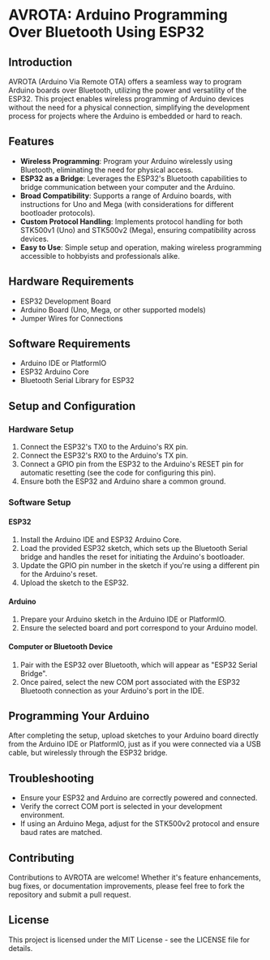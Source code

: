 # AVROTA: Arduino Programming Over Bluetooth Using ESP32

## Introduction

AVROTA (Arduino Via Remote OTA) offers a seamless way to program Arduino boards over Bluetooth, utilizing the power and versatility of the ESP32. This project enables wireless programming of Arduino devices without the need for a physical connection, simplifying the development process for projects where the Arduino is embedded or hard to reach.

## Features

- **Wireless Programming**: Program your Arduino wirelessly using Bluetooth, eliminating the need for physical access.
- **ESP32 as a Bridge**: Leverages the ESP32's Bluetooth capabilities to bridge communication between your computer and the Arduino.
- **Broad Compatibility**: Supports a range of Arduino boards, with instructions for Uno and Mega (with considerations for different bootloader protocols).
- **Custom Protocol Handling**: Implements protocol handling for both STK500v1 (Uno) and STK500v2 (Mega), ensuring compatibility across devices.
- **Easy to Use**: Simple setup and operation, making wireless programming accessible to hobbyists and professionals alike.

## Hardware Requirements

- ESP32 Development Board
- Arduino Board (Uno, Mega, or other supported models)
- Jumper Wires for Connections

## Software Requirements

- Arduino IDE or PlatformIO
- ESP32 Arduino Core
- Bluetooth Serial Library for ESP32

## Setup and Configuration

### Hardware Setup

1. Connect the ESP32's TX0 to the Arduino's RX pin.
2. Connect the ESP32's RX0 to the Arduino's TX pin.
3. Connect a GPIO pin from the ESP32 to the Arduino's RESET pin for automatic resetting (see the code for configuring this pin).
4. Ensure both the ESP32 and Arduino share a common ground.

### Software Setup

#### ESP32

1. Install the Arduino IDE and ESP32 Arduino Core.
2. Load the provided ESP32 sketch, which sets up the Bluetooth Serial bridge and handles the reset for initiating the Arduino's bootloader.
3. Update the GPIO pin number in the sketch if you're using a different pin for the Arduino's reset.
4. Upload the sketch to the ESP32.

#### Arduino

1. Prepare your Arduino sketch in the Arduino IDE or PlatformIO.
2. Ensure the selected board and port correspond to your Arduino model.

#### Computer or Bluetooth Device

1. Pair with the ESP32 over Bluetooth, which will appear as "ESP32 Serial Bridge".
2. Once paired, select the new COM port associated with the ESP32 Bluetooth connection as your Arduino's port in the IDE.

## Programming Your Arduino

After completing the setup, upload sketches to your Arduino board directly from the Arduino IDE or PlatformIO, just as if you were connected via a USB cable, but wirelessly through the ESP32 bridge.

## Troubleshooting

- Ensure your ESP32 and Arduino are correctly powered and connected.
- Verify the correct COM port is selected in your development environment.
- If using an Arduino Mega, adjust for the STK500v2 protocol and ensure baud rates are matched.

## Contributing

Contributions to AVROTA are welcome! Whether it's feature enhancements, bug fixes, or documentation improvements, please feel free to fork the repository and submit a pull request.

## License

This project is licensed under the MIT License - see the LICENSE file for details.